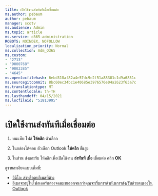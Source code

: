 ```yaml
---
title: เปิดใช้งานส่งทันทีเมื่อเชื่อมต่อ
ms.author: pebaum
author: pebaum
manager: scotv
ms.audience: Admin
ms.topic: article
ms.service: o365-administration
ROBOTS: NOINDEX, NOFOLLOW
localization_priority: Normal
ms.collection: Adm_O365
ms.custom:
- "2713"
- "9000768"
- "9002385"
- "4645"
ms.openlocfilehash: 6ebd318af82a4e57dc9e2f51a88301c1d9a6851c
ms.sourcegitcommit: 8bc60ec34bc1e40685e3976576e04a2623f63a7c
ms.translationtype: MT
ms.contentlocale: th-TH
ms.lasthandoff: 04/15/2021
ms.locfileid: "51813995"
---
```

# <a name="enable-send-immediately-when-connected"></a>เปิดใช้งานส่งทันทีเมื่อเชื่อมต่อ
 
1. บนแท็บ ไฟล์ **ให้คลิก** ตัวเลือก

2. ในกล่องโต้ตอบ ตัวเลือก Outlook **ให้คลิก** ขั้นสูง

3. ในส่วน ส่งและรับ ให้คลิกเพื่อเปิดใช้งาน **ส่งทันที เมื่อ** เชื่อมต่อ คลิก **OK**

ดูรายละเอียดแบบเต็มที่:
- [วิดีโอ: ส่งหรือลบอีเมลที่ค้าง](https://support.office.com/article/Video-Send-or-delete-an-email-stuck-in-your-outbox-26d5d34a-4e5f-444a-a9e8-44db04a94dec) 
- [อีเมลจะอยู่ในโฟลเดอร์กล่องจดหมายออกจนกว่าคุณจะเริ่มการดําเนินการส่ง/รับด้วยตนเองใน Outlook](https://support.microsoft.com/help/2797572/email-stays-in-the-outbox-folder-until-you-manually-initiate-a-send-re)
